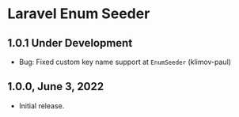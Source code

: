 Laravel Enum Seeder
===================

1.0.1 Under Development
-----------------------

- Bug: Fixed custom key name support at `EnumSeeder` (klimov-paul)


1.0.0, June 3, 2022
-------------------

- Initial release.
